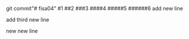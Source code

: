 git commit"# fisa04" 
#1
##2
###3
####4
#####5
######6
add new line

add third new line

new new line
